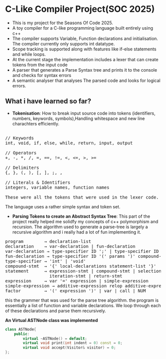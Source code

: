 # C-Like Compiler Project(SOC 2025)

- This is my project for the Seasons Of Code 2025.
- A toy compiler for a C-like programming language built entirely using c++
- The compiler supports Variable, Function declarations and initialisation. The compiler currently only supports int datatype.
- Scope tracking is supported along with features like if-else statements and while loops.
- At the current stage the implementation includes a lexer that can create tokens from the input code
- A parser that generates a Parse Syntax tree and prints it to the console and checks for syntax errors
- A semantic analyser that analyses The parsed code and looks for logical errors.

## What i have learned so far?

- **Tokenisation**: How to break input source code into tokens (identifiers, numbers, keywords, symbols),Handling whitespace and new line charachters efficiently.
<pre>

// Keywords
int, void, if, else, while, return, input, output

// Operators  
+, -, *, /, =, ==, !=, <, <=, >, >=

// Delimiters
{, }, (, ), [, ], ;, ,

// Literals & Identifiers
integers, variable names, function names

These were all the tokens that were used in the lexer code.
</pre>

The language uses a rather simple syntax and token set.

- **Parsing Tokens to create an Abstract Syntax Tree**: This part of the project really helped me solidfy my concepts of c++ polymorphism and recursion. The algorithm used to generate a parse-tree is largely a recursive algorithm and i really had a lot of fun implementing it.
<pre>
program        → declaration-list
declaration    → var-declaration | fun-declaration
var-declaration → type-specifier ID ';' | type-specifier ID '[' NUM ']' ';'
fun-declaration → type-specifier ID '(' params ')' compound-stmt
type-specifier → 'int' | 'void'
compound-stmt  → '{' local-declarations statement-list '}'
statement      → expression-stmt | compound-stmt | selection-stmt | 
                 iteration-stmt | return-stmt
expression     → var '=' expression | simple-expression
simple-expression → additive-expression relop additive-expression
factor         → '(' expression ')' | var | call | NUM
</pre>
this the grammer that was used for the parse tree algorithm.
the program is essentially a list of function and variable declarations. We loop through each of these declarations and parse them recursively.

**An Virtual ASTNode class was implemented**
```cpp
class ASTNode{
    public:
        virtual ~ASTNode() = default;
        virtual void print(int indent = 0) const = 0;
        virtual void accept(Visitor& visitor) = 0;
};


